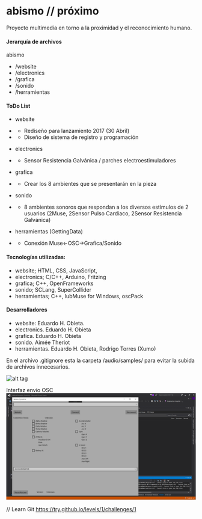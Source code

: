 # abismo // próximo 
Proyecto multimedia en torno a la proximidad y el reconocimiento humano.

#### Jerarquía de archivos
abismo
- /website
- /electronics
- /grafica
- /sonido
- /herramientas

#### ToDo List
* website
- - Rediseño para lanzamiento 2017 (30 Abril)
- -  Diseño de sistema de registro y programación
* electronics
- -  Sensor Resistencia Galvánica / parches electroestimuladores
* grafica
- -  Crear los 8 ambientes que se presentarán en la pieza
* sonido
- -  8 ambientes sonoros que respondan a los diversos estímulos de 2 usuarios (2Muse, 2Sensor Pulso Cardiaco, 2Sensor Resistencia Galvánica)
* herramientas (GettingData)
- -  Conexión Muse<-OSC->Grafica/Sonido

#### Tecnologías utilizadas:
* website; HTML, CSS, JavaScript, 
* electronics; C/C++, Arduino, Fritzing
* grafica; C++, OpenFrameworks
* sonido; SCLang, SuperCollider
* herramientas; C++, lubMuse for Windows, oscPack

#### Desarrolladores
* website: Eduardo H. Obieta.
* electronics. Eduardo H. Obieta
* grafica. Eduardo H. Obieta
* sonido. Aimée Theriot
* herramientas. Eduardo H. Obieta, Rodrigo Torres (Xumo)

En el archivo .gitignore esta la carpeta /audio/samples/ para evitar la subida de archivos innecesarios.

![alt tag](http://abismo.cc/images/agradecimiento_coverFB.png)

Interfaz envío OSC
![alt tag](https://github.com/laadeho/abismo/blob/master/website/images/UIosc.png?raw=true)

// Learn Git
https://try.github.io/levels/1/challenges/1